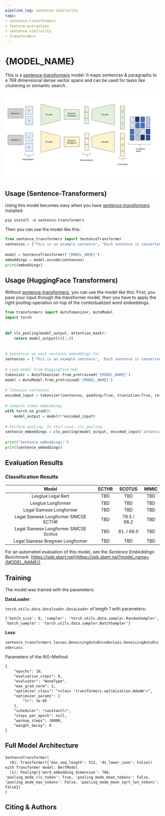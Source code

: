 ```yaml
---
pipeline_tag: sentence-similarity
tags:
- sentence-transformers
- feature-extraction
- sentence-similarity
- transformers
---
```


# {MODEL_NAME}

This is a [sentence-transformers](https://www.SBERT.net) model: It maps sentences & paragraphs to a 768 dimensional dense vector space and can be used for tasks like clustering or semantic search.


![](Figure/graphs_paper.png)

<!--- Describe your model here -->

## Usage (Sentence-Transformers)

Using this model becomes easy when you have [sentence-transformers](https://www.SBERT.net) installed:

```
pip install -U sentence-transformers
```

Then you can use the model like this:

```python
from sentence_transformers import SentenceTransformer
sentences = ["This is an example sentence", "Each sentence is converted"]

model = SentenceTransformer('{MODEL_NAME}')
embeddings = model.encode(sentences)
print(embeddings)
```



## Usage (HuggingFace Transformers)
Without [sentence-transformers](https://www.SBERT.net), you can use the model like this: First, you pass your input through the transformer model, then you have to apply the right pooling-operation on-top of the contextualized word embeddings.

```python
from transformers import AutoTokenizer, AutoModel
import torch


def cls_pooling(model_output, attention_mask):
    return model_output[0][:,0]


# Sentences we want sentence embeddings for
sentences = ['This is an example sentence', 'Each sentence is converted']

# Load model from HuggingFace Hub
tokenizer = AutoTokenizer.from_pretrained('{MODEL_NAME}')
model = AutoModel.from_pretrained('{MODEL_NAME}')

# Tokenize sentences
encoded_input = tokenizer(sentences, padding=True, truncation=True, return_tensors='pt')

# Compute token embeddings
with torch.no_grad():
    model_output = model(**encoded_input)

# Perform pooling. In this case, cls pooling.
sentence_embeddings = cls_pooling(model_output, encoded_input['attention_mask'])

print("Sentence embeddings:")
print(sentence_embeddings)
```



## Evaluation Results

### Classification Results

|          Model          | ECTHR | SCOTUS |MIMIC|
|:-----------------------:|:-----:|:-:|:-:|
| Lexglue Legal Bert  |  TBD | TBD | TBD|
| Lexglue Longformer  |  TBD | TBD | TBD|
| Legal Siamese Longformer  |  TBD | TBD | TBD|
| Legal Siamese Longformer SIMCSE ECTHR |  TBD | 79.5 / 68.2 | TBD|
| Legal Siamese Longformer SIMCSE Scotus  |  TBD | 81. / 68.0 | TBD|
| Legal Siamese Bregman Longformer  |  TBD |TBD| TBD|

For an automated evaluation of this model, see the *Sentence Embeddings Benchmark*: [https://seb.sbert.net](https://seb.sbert.net?model_name={MODEL_NAME})


## Training
The model was trained with the parameters:

**DataLoader**:

`torch.utils.data.dataloader.DataLoader` of length 1 with parameters:
```
{'batch_size': 8, 'sampler': 'torch.utils.data.sampler.RandomSampler', 'batch_sampler': 'torch.utils.data.sampler.BatchSampler'}
```

**Loss**:

`sentence_transformers.losses.DenoisingAutoEncoderLoss.DenoisingAutoEncoderLoss` 

Parameters of the fit()-Method:
```
{
    "epochs": 10,
    "evaluation_steps": 0,
    "evaluator": "NoneType",
    "max_grad_norm": 1,
    "optimizer_class": "<class 'transformers.optimization.AdamW'>",
    "optimizer_params": {
        "lr": 3e-05
    },
    "scheduler": "constantlr",
    "steps_per_epoch": null,
    "warmup_steps": 10000,
    "weight_decay": 0
}
```


## Full Model Architecture
```
SentenceTransformer(
  (0): Transformer({'max_seq_length': 512, 'do_lower_case': False}) with Transformer model: BertModel 
  (1): Pooling({'word_embedding_dimension': 768, 'pooling_mode_cls_token': True, 'pooling_mode_mean_tokens': False, 'pooling_mode_max_tokens': False, 'pooling_mode_mean_sqrt_len_tokens': False})
)
```

## Citing & Authors

<!--- Describe where people can find more information -->
